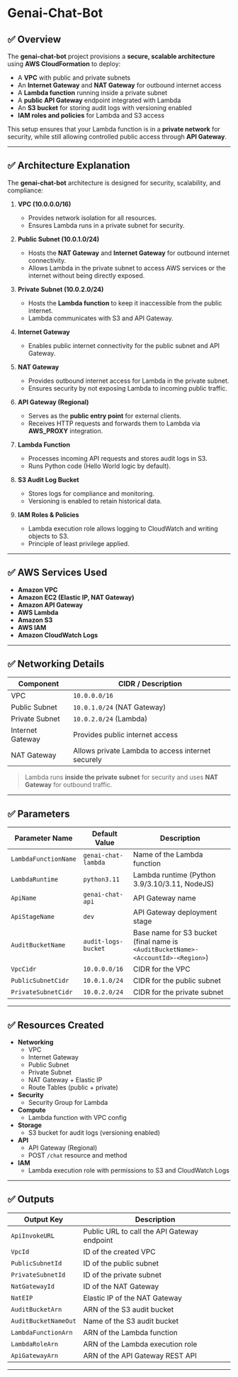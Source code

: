 # **Genai-Chat-Bot**

## ✅ Overview
The **genai-chat-bot** project provisions a **secure, scalable architecture** using **AWS CloudFormation** to deploy:
- A **VPC** with public and private subnets
- An **Internet Gateway** and **NAT Gateway** for outbound internet access
- A **Lambda function** running inside a private subnet
- A **public API Gateway** endpoint integrated with Lambda
- An **S3 bucket** for storing audit logs with versioning enabled
- **IAM roles and policies** for Lambda and S3 access

This setup ensures that your Lambda function is in a **private network** for security, while still allowing controlled public access through **API Gateway**.

---

## ✅ Architecture Explanation
The **genai-chat-bot** architecture is designed for security, scalability, and compliance:

1. **VPC (10.0.0.0/16)**  
   - Provides network isolation for all resources.
   - Ensures Lambda runs in a private subnet for security.

2. **Public Subnet (10.0.1.0/24)**  
   - Hosts the **NAT Gateway** and **Internet Gateway** for outbound internet connectivity.
   - Allows Lambda in the private subnet to access AWS services or the internet without being directly exposed.

3. **Private Subnet (10.0.2.0/24)**  
   - Hosts the **Lambda function** to keep it inaccessible from the public internet.
   - Lambda communicates with S3 and API Gateway.

4. **Internet Gateway**  
   - Enables public internet connectivity for the public subnet and API Gateway.

5. **NAT Gateway**  
   - Provides outbound internet access for Lambda in the private subnet.
   - Ensures security by not exposing Lambda to incoming public traffic.

6. **API Gateway (Regional)**  
   - Serves as the **public entry point** for external clients.
   - Receives HTTP requests and forwards them to Lambda via **AWS_PROXY** integration.

7. **Lambda Function**  
   - Processes incoming API requests and stores audit logs in S3.
   - Runs Python code (Hello World logic by default).

8. **S3 Audit Log Bucket**  
   - Stores logs for compliance and monitoring.
   - Versioning is enabled to retain historical data.

9. **IAM Roles & Policies**  
   - Lambda execution role allows logging to CloudWatch and writing objects to S3.
   - Principle of least privilege applied.

---

## ✅ AWS Services Used
- **Amazon VPC**
- **Amazon EC2 (Elastic IP, NAT Gateway)**
- **Amazon API Gateway**
- **AWS Lambda**
- **Amazon S3**
- **AWS IAM**
- **Amazon CloudWatch Logs**

---

## ✅ Networking Details
| Component             | CIDR / Description              |
|----------------------|---------------------------------|
| VPC                 | `10.0.0.0/16`                  |
| Public Subnet       | `10.0.1.0/24` (NAT Gateway)    |
| Private Subnet      | `10.0.2.0/24` (Lambda)         |
| Internet Gateway    | Provides public internet access |
| NAT Gateway         | Allows private Lambda to access internet securely |

> Lambda runs **inside the private subnet** for security and uses **NAT Gateway** for outbound traffic.

---

## ✅ Parameters
| Parameter Name       | Default Value       | Description                                   |
|----------------------|---------------------|-----------------------------------------------|
| `LambdaFunctionName` | `genai-chat-lambda`| Name of the Lambda function                 |
| `LambdaRuntime`      | `python3.11`       | Lambda runtime (Python 3.9/3.10/3.11, NodeJS)|
| `ApiName`            | `genai-chat-api`   | API Gateway name                            |
| `ApiStageName`       | `dev`             | API Gateway deployment stage               |
| `AuditBucketName`    | `audit-logs-bucket`| Base name for S3 bucket (final name is `<AuditBucketName>-<AccountId>-<Region>`) |
| `VpcCidr`            | `10.0.0.0/16`     | CIDR for the VPC                            |
| `PublicSubnetCidr`   | `10.0.1.0/24`     | CIDR for the public subnet                 |
| `PrivateSubnetCidr`  | `10.0.2.0/24`     | CIDR for the private subnet                |

---

## ✅ Resources Created
- **Networking**
  - VPC
  - Internet Gateway
  - Public Subnet
  - Private Subnet
  - NAT Gateway + Elastic IP
  - Route Tables (public + private)
- **Security**
  - Security Group for Lambda
- **Compute**
  - Lambda function with VPC config
- **Storage**
  - S3 bucket for audit logs (versioning enabled)
- **API**
  - API Gateway (Regional)
  - POST `/chat` resource and method
- **IAM**
  - Lambda execution role with permissions to S3 and CloudWatch Logs

---

## ✅ Outputs
| Output Key           | Description                                     |
|----------------------|-----------------------------------------------|
| `ApiInvokeURL`       | Public URL to call the API Gateway endpoint |
| `VpcId`             | ID of the created VPC                        |
| `PublicSubnetId`    | ID of the public subnet                      |
| `PrivateSubnetId`   | ID of the private subnet                     |
| `NatGatewayId`      | ID of the NAT Gateway                        |
| `NatEIP`            | Elastic IP of the NAT Gateway                |
| `AuditBucketArn`    | ARN of the S3 audit bucket                   |
| `AuditBucketNameOut`| Name of the S3 audit bucket                  |
| `LambdaFunctionArn` | ARN of the Lambda function                   |
| `LambdaRoleArn`     | ARN of the Lambda execution role             |
| `ApiGatewayArn`     | ARN of the API Gateway REST API              |

---